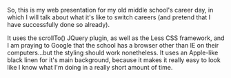 So, this is my web presentation for my old middle school's career day, in which I will talk about what it's like to switch careers (and pretend that I have successfully done so already).

It uses the scrollTo() JQuery plugin, as well as the Less CSS framework, and I am praying to Google that the school has a browser other than IE on their computers...but the styling should work nonetheless. It uses an Apple-like black linen for it's main background, because it makes it really easy to look like I know what I'm doing in a really short amount of time.